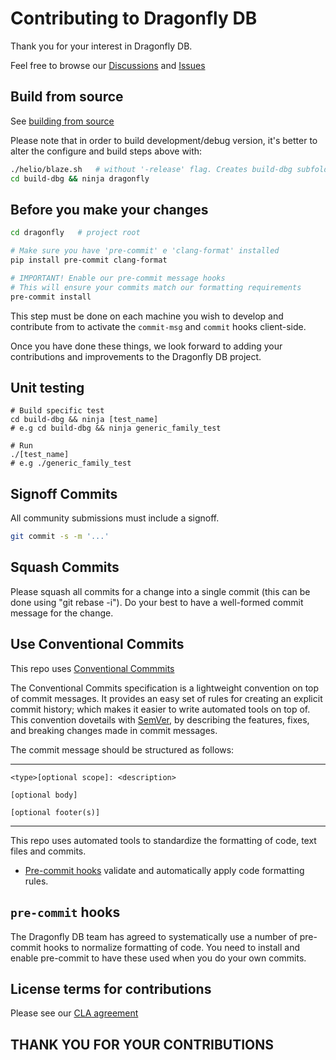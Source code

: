 # Contributing to Dragonfly DB

Thank you for your interest in Dragonfly DB.

Feel free to browse our [Discussions](https://github.com/dragonflydb/dragonfly/discussions) and [Issues](https://github.com/dragonflydb/dragonfly/issues)


## Build from source

See [building from source](./docs/build-from-source.md)

Please note that in order to build development/debug version,
it's better to alter the configure and build steps above with:

```sh
./helio/blaze.sh   # without '-release' flag. Creates build-dbg subfolder
cd build-dbg && ninja dragonfly
```


## Before you make your changes

```sh
cd dragonfly   # project root

# Make sure you have 'pre-commit' e 'clang-format' installed
pip install pre-commit clang-format

# IMPORTANT! Enable our pre-commit message hooks
# This will ensure your commits match our formatting requirements
pre-commit install
```

This step must be done on each machine you wish to develop and contribute from to activate the `commit-msg` and `commit` hooks client-side.

Once you have done these things, we look forward to adding your contributions and improvements to the Dragonfly DB project.


## Unit testing
```
# Build specific test
cd build-dbg && ninja [test_name]
# e.g cd build-dbg && ninja generic_family_test

# Run
./[test_name]
# e.g ./generic_family_test
```

## Signoff Commits
All community submissions must include a signoff.

```bash
git commit -s -m '...'
```

## Squash Commits
Please squash all commits for a change into a single commit (this can be done using "git rebase -i"). Do your best to have a well-formed commit message for the change.

## Use Conventional Commits
This repo uses [Conventional Commmits](https://www.conventionalcommits.org/en/v1.0.0/)


The Conventional Commits specification is a lightweight convention on top of commit messages.
It provides an easy set of rules for creating an explicit commit history;
which makes it easier to write automated tools on top of.
This convention dovetails with [SemVer](http://semver.org),
by describing the features, fixes, and breaking changes made in commit messages.

The commit message should be structured as follows:

---

```
<type>[optional scope]: <description>

[optional body]

[optional footer(s)]
```
---

This repo uses automated tools to standardize the formatting of code, text files and commits.
 - [Pre-commit hooks](#pre-commit-hooks) validate and automatically apply code
   formatting rules.

## `pre-commit` hooks
The Dragonfly DB team has agreed to systematically use a number of pre-commit hooks to
normalize formatting of code. You need to install and enable pre-commit to have these used
when you do your own commits.

## License terms for contributions
Please see our [CLA agreement](./CLA.txt)

## THANK YOU FOR YOUR CONTRIBUTIONS

